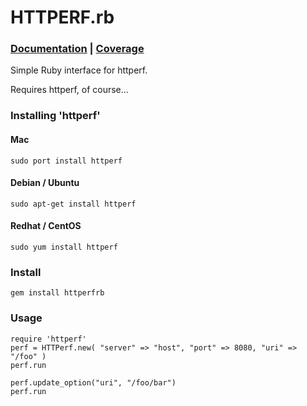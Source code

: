 HTTPERF.rb
==========

### [Documentation](http://rubyops.github.com/httperfrb/doc/) | [Coverage](http://rubyops.github.com/httperfrb/coverage/) 

Simple Ruby interface for httperf.

Requires httperf, of course...

### Installing 'httperf'

#### Mac

    sudo port install httperf

#### Debian / Ubuntu

    sudo apt-get install httperf

#### Redhat / CentOS

    sudo yum install httperf

### Install

    gem install httperfrb

### Usage

    require 'httperf'
    perf = HTTPerf.new( "server" => "host", "port" => 8080, "uri" => "/foo" )
    perf.run

    perf.update_option("uri", "/foo/bar")
    perf.run

